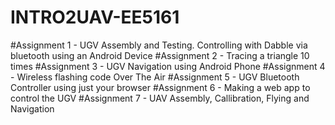 # INTRO2UAV-EE5161
#Assignment 1 - UGV Assembly and Testing. Controlling with Dabble via bluetooth using an Android Device
#Assignment 2 - Tracing a triangle 10 times
#Assignment 3 - UGV Navigation using Android Phone
#Assignment 4 - Wireless flashing code Over The Air
#Assignment 5 - UGV Bluetooth Controller using just your browser
#Assignment 6 - Making a web app to control the UGV
#Assignment 7 - UAV Assembly, Callibration, Flying and Navigation
